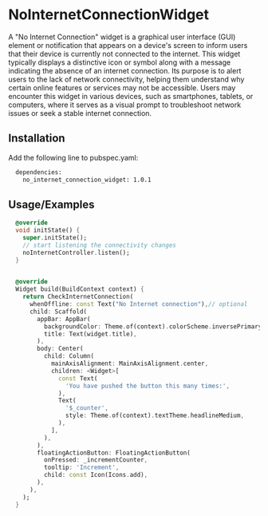 
# NoInternetConnectionWidget

A "No Internet Connection" widget is a graphical user interface (GUI) element or notification that appears on a device's screen to inform users that their device is currently not connected to the internet. This widget typically displays a distinctive icon or symbol along with a message indicating the absence of an internet connection. Its purpose is to alert users to the lack of network connectivity, helping them understand why certain online features or services may not be accessible. Users may encounter this widget in various devices, such as smartphones, tablets, or computers, where it serves as a visual prompt to troubleshoot network issues or seek a stable internet connection.


## Installation

Add the following line to pubspec.yaml:

```bash
  dependencies:
    no_internet_connection_widget: 1.0.1
```
    
## Usage/Examples

```dart
  @override
  void initState() {
    super.initState();
    // start listening the connectivity changes
    noInternetController.listen();
  }

  
  @override
  Widget build(BuildContext context) {
    return CheckInternetConnection(
      whenOffline: const Text("No Internet connection"),// optional
      child: Scaffold(
        appBar: AppBar(
          backgroundColor: Theme.of(context).colorScheme.inversePrimary,
          title: Text(widget.title),
        ),
        body: Center(
          child: Column(
            mainAxisAlignment: MainAxisAlignment.center,
            children: <Widget>[
              const Text(
                'You have pushed the button this many times:',
              ),
              Text(
                '$_counter',
                style: Theme.of(context).textTheme.headlineMedium,
              ),
            ],
          ),
        ),
        floatingActionButton: FloatingActionButton(
          onPressed: _incrementCounter,
          tooltip: 'Increment',
          child: const Icon(Icons.add),
        ),
      ),
    );
  }

```

